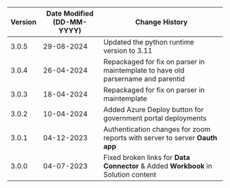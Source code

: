 | **Version** | **Date Modified (DD-MM-YYYY)** | **Change History**                          |
|-------------|--------------------------------|---------------------------------------------|
| 3.0.5       | 29-08-2024                     | Updated the python runtime version to 3.11  | 
| 3.0.4       | 26-04-2024                     | Repackaged for fix on parser in maintemplate to have old parsername and parentid                    |
| 3.0.3       | 18-04-2024                     | Repackaged for fix on parser in maintemplate                    |
| 3.0.2       | 10-04-2024                     | Added Azure Deploy button for government portal deployments                    |
| 3.0.1       | 04-12-2023                     | Authentication changes for zoom reports with server to server **Oauth app**     | 
| 3.0.0       | 04-07-2023                     | Fixed broken links for **Data Connector** & Added **Workbook** in Solution content      | 
